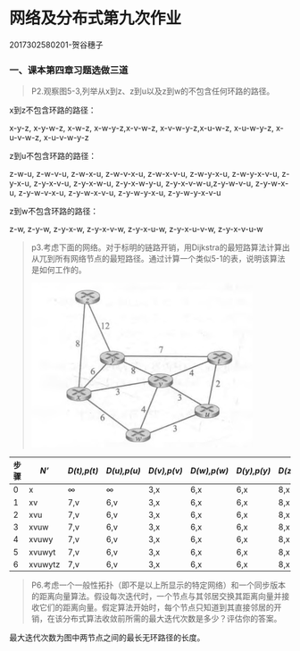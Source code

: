 # 网络及分布式第九次作业

2017302580201-贺谷穗子

### 一、课本第四章习题选做三道

> P2.观察图5-3,列举从x到z、z到u以及z到w的不包含任何环路的路径。

x到z不包含环路的路径：

x-y-z, x-y-w-z, x-w-z, x-w-y-z,x-v-w-z, x-v-w-y-z,x-u-w-z, x-u-w-y-z, x-u-v-w-z, x-u-v-w-y-z

z到u不包含环路的路径：

z-w-u, z-w-v-u, z-w-x-u, z-w-v-x-u, z-w-x-v-u, z-w-y-x-u, z-w-y-x-v-u, z-y-x-u, z-y-x-v-u, z-y-x-w-u, z-y-x-w-y-u, z-y-x-v-w-u,z-y-w-v-u, z-y-w-x-u, z-y-w-v-x-u, z-y-w-x-v-u, z-y-w-y-x-u, z-y-w-y-x-v-u

z到w不包含环路的路径：

z-w, z-y-w, z-y-x-w, z-y-x-v-w, z-y-x-u-w, z-y-x-u-v-w, z-y-x-v-u-w



> p3.考虑下面的网络。对于标明的链路开销，用Dijkstra的最短路算法计算出从兀到所有网络节点的最短路径。通过计算一个类似5-1的表，说明该算法是如何工作的。
>
> <img src="homework9-1.png" alt="image-20200514162901973" style="zoom: 50%;" />

| 步骤 | *N’*    | *D(t),p(t)* | *D(u),p(u)* | *D(v),p(v)* | *D(w),p(w)* | *D(y),p(y)* | *D(z),p(z)* |
| ---- | ------- | ----------- | ----------- | ----------- | ----------- | ----------- | ----------- |
| 0    | x       | ∞           | ∞           | 3,x         | 6,x         | 6,x         | 8,x         |
| 1    | xv      | 7,v         | 6,v         | 3,x         | 6,x         | 6,x         | 8,x         |
| 2    | xvu     | 7,v         | 6,v         | 3,x         | 6,x         | 6,x         | 8,x         |
| 3    | xvuw    | 7,v         | 6,v         | 3,x         | 6,x         | 6,x         | 8,x         |
| 4    | xvuwy   | 7,v         | 6,v         | 3,x         | 6,x         | 6,x         | 8,x         |
| 5    | xvuwyt  | 7,v         | 6,v         | 3,x         | 6,x         | 6,x         | 8,x         |
| 6    | xvuwytz | 7,v         | 6,v         | 3,x         | 6,x         | 6,x         | 8,x         |




> P6.考虑一个一般性拓扑（即不是以上所显示的特定网络）和一个同步版本的距离向量算法。假设每次迭代时，一个节点与其邻居交换其距离向量并接收它们的距离向量。假定算法开始时，每个节点只知道到其直接邻居的开销，在该分布式算法收敛前所需的最大迭代次数是多少？评估你的答案。

最大迭代次数为图中两节点之间的最长无环路径的长度。
